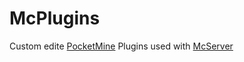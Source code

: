 # McPlugins
Custom edite [PocketMine](https://poggit.pmmp.io/plugins) Plugins used with [McServer](https://mcserver8338.netlify.app/)
